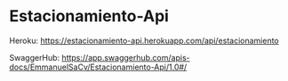# Estacionamiento-Api

Heroku: https://estacionamiento-api.herokuapp.com/api/estacionamiento


SwaggerHub: https://app.swaggerhub.com/apis-docs/EmmanuelSaCv/Estacionamiento-Api/1.0#/
